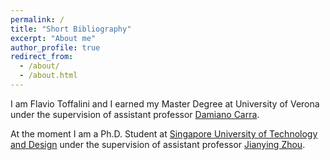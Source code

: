 ```yaml
---
permalink: /
title: "Short Bibliography"
excerpt: "About me"
author_profile: true
redirect_from:
  - /about/
  - /about.html
---
```

I am Flavio Toffalini and I earned my Master Degree at University of Verona under the supervision of assistant professor [Damiano Carra](http://profs.sci.univr.it/~carra/).

At the moment I am a Ph.D. Student at [Singapore University of Technology and Design](http://www.sutd.edu.sg/) under the supervision of assistant professor [Jianying Zhou](http://jianying.space/).
